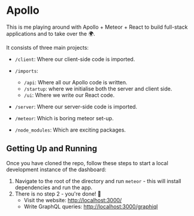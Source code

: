 # Apollo

This is me playing around with Apollo + Meteor + React to build full-stack applications and to take over the 🌍.

It consists of three main projects:

- `/client`: Where our client-side code is imported.
- `/imports`:
  - `/api`: Where all our Apollo code is written.
  - `/startup`: where we initialise both the server and client side.
  - `/ui`: Where we write our React code.
- `/server`: Where our server-side code is imported.

- `/meteor`: Which is boring meteor set-up.
- `/node_modules`: Which are exciting packages.

## Getting Up and Running

Once you have cloned the repo, follow these steps to start a local development instance of the dashboard:

1. Navigate to the root of the directory and run `meteor` - this will install dependencies and run the app.
2. There is no step 2 - you're done! 🎉
   - Visit the website: [http://localhost:3000/](http://localhost:3000/)
   - Write GraphQL queries: [http://localhost:3000/graphiql](http://localhost:3000/graphiql)
